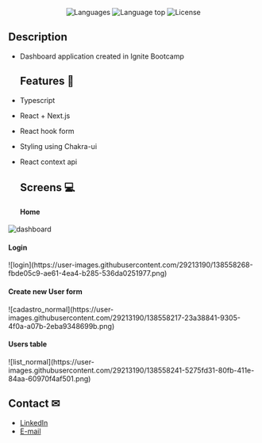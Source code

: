 <p align="center">
  <img alt="Languages" title="Languages" src="https://img.shields.io/github/languages/count/mateusdeitos/rocketseat-ignite-dashgo" />

  <img alt="Language top" title="Language top"  src="https://img.shields.io/github/languages/top/mateusdeitos/rocketseat-ignite-dashgo" />

  <img alt="License" src="https://img.shields.io/static/v1?label=license&message=MIT&color=282A36">

  <a href="https://github.com/renatoroessler">
  <a>
</p>
    
  ## Description
- Dashboard application created in Ignite Bootcamp
    
  ## Features 🚀
 - Typescript
 - React + Next.js
 - React hook form
 - Styling using Chakra-ui
 - React context api
    
    ## Screens 💻
    <h4>Home</h4>
![dashboard](https://user-images.githubusercontent.com/29213190/138558178-35a76b5c-fb0a-495f-a4cf-ad54285b501d.png)
    
 <h4>Login</h4>
![login](https://user-images.githubusercontent.com/29213190/138558268-fbde05c9-ae61-4ea4-b285-536da0251977.png)
  
<h4>Create new User form</h4>
![cadastro_normal](https://user-images.githubusercontent.com/29213190/138558217-23a38841-9305-4f0a-a07b-2eba9348699b.png)
    
<h4>Users table</h4>
![list_normal](https://user-images.githubusercontent.com/29213190/138558241-5275fd31-80fb-411e-84aa-60970f4af501.png)




 
 ## Contact ✉
  - <a target="_blank" href="https://www.linkedin.com/in/renato-roessler-9b0b786b/">LinkedIn</a>
  - <a target="_blank" href="mailto:renatoroessler@gmail.com">E-mail</a>
